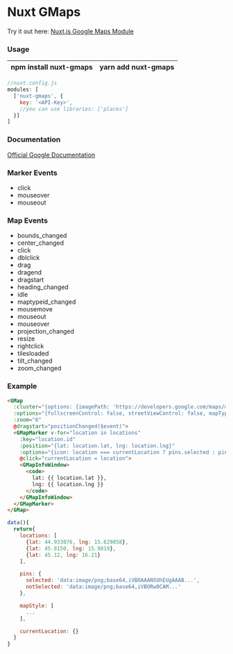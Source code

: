 # Nuxt GMaps
Try it out here:
[Nuxt.js Google Maps Module](https://codesandbox.io/s/6j6zw48l83)
### Usage
| npm install nuxt-gmaps | yarn add nuxt-gmaps |
|--|--|
```javascript
//nuxt.config.js
modules: [
  ['nuxt-gmaps', {
    key: '<API-Key>',
    //you can use libraries: ['places']
  }]
]
```

### Documentation
[Official Google Documentation](https://developers.google.com/maps/documentation/javascript/tutorial)

### Marker Events
- click
- mouseover
- mouseout

### Map Events
- bounds_changed
- center_changed
- click
- dblclick
- drag
- dragend
- dragstart
- heading_changed
- idle
- maptypeid_changed
- mousemove
- mouseout
- mouseover
- projection_changed
- resize
- rightclick
- tilesloaded
- tilt_changed
- zoom_changed

### Example
```html
<GMap
  :cluster="{options: {imagePath: 'https://developers.google.com/maps/documentation/javascript/examples/markerclusterer/m'}}" :center="{lat: locations[0].lat, lng: locations[0].lng}"
  :options="{fullscreenControl: false, streetViewControl: false, mapTypeControl: false, zoomControl: true, gestureHandling: 'cooperative', styles: mapStyle}"
  :zoom="6"
  @dragstart="positionChanged($event)">
  <GMapMarker v-for="location in locations"
    :key="location.id"
    :position="{lat: location.lat, lng: location.lng}"
    :options="{icon: location === currentLocation ? pins.selected : pins.notSelected}"
    @click="currentLocation = location">
    <GMapInfoWindow>
      <code>
        lat: {{ location.lat }},
        lng: {{ location.lng }}
      </code>
    </GMapInfoWindow>
  </GMapMarker>
</GMap>

```
```javascript
data(){
  return{
    locations: [
      {lat: 44.933076, lng: 15.629058},
      {lat: 45.8150, lng: 15.9819},
      {lat: 45.12, lng: 16.21}
    ],

    pins: {
      selected: 'data:image/png;base64,iVBOAAANSUhEUgAAAB...',
      notSelected: 'data:image/png;base64,iVBORw0CAM...'
    },

    mapStyle: [
      ...
    ],

    currentLocation: {}
  }
}
```